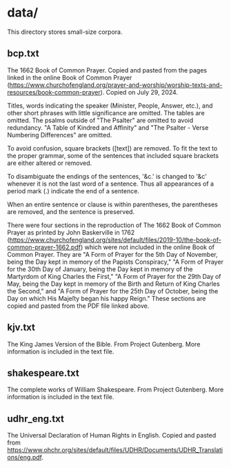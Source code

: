 # data/

This directory stores small-size corpora.

## bcp.txt

The 1662 Book of Common Prayer. Copied and pasted from the pages linked in the online Book of Common Prayer (https://www.churchofengland.org/prayer-and-worship/worship-texts-and-resources/book-common-prayer). Copied on July 29, 2024.

Titles, words indicating the speaker (Minister, People, Answer, etc.), and other short phrases with little significance are omitted. The tables are omitted. The psalms outside of "The Psalter" are omitted to avoid redundancy. "A Table of Kindred and Affinity" and "The Psalter - Verse Numbering Differences" are omitted.

To avoid confusion, square brackets (\[text\]) are removed. To fit the text to the proper grammar, some of the sentences that included square brackets are either altered or removed.

To disambiguate the endings of the sentences, '&c.' is changed to '&c' whenever it is not the last word of a sentence. Thus all appearances of a period mark (.) indicate the end of a sentence.

When an entire sentence or clause is within parentheses, the parentheses are removed, and the sentence is preserved.

There were four sections in the reproduction of The 1662 Book of Common Prayer as printed by John Baskerville in 1762 (https://www.churchofengland.org/sites/default/files/2019-10/the-book-of-common-prayer-1662.pdf) which were not included in the online Book of Common Prayer. They are "A Form of Prayer for the 5th Day of November, being the Day kept in memory of the Papists Conspiracy," "A Form of Prayer for the 30th Day of January, being the Day kept in memory of the Martyrdom of King Charles the First," "A Form of Prayer for the 29th Day of May, being the Day kept in memory of the Birth and Return of King Charles the Second," and "A Form of Prayer for the 25th Day of October, being the Day on which His Majeſty began his happy Reign." These sections are copied and pasted from the PDF file linked above.

## kjv.txt

The King James Version of the Bible. From Project Gutenberg. More information is included in the text file.

## shakespeare.txt

The complete works of William Shakespeare. From Project Gutenberg. More information is included in the text file.

## udhr_eng.txt

The Universal Declaration of Human Rights in English. Copied and pasted from https://www.ohchr.org/sites/default/files/UDHR/Documents/UDHR_Translations/eng.pdf.
